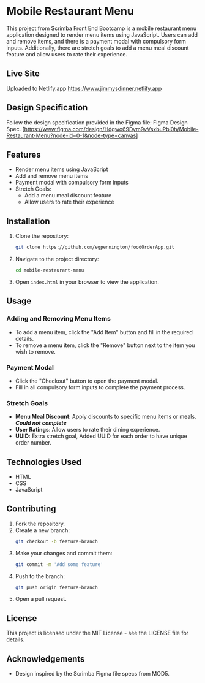 # Mobile Restaurant Menu

This project from Scrimba Front End Bootcamp is a mobile restaurant menu application designed to render menu items using JavaScript. Users can add and remove items, and there is a payment modal with compulsory form inputs. Additionally, there are stretch goals to add a menu meal discount feature and allow users to rate their experience.

## Live Site
Uploaded to Netlify.app
https://www.jimmysdinner.netlify.app

## Design Specification

Follow the design specification provided in the Figma file: Figma Design Spec.
[https://www.figma.com/design/Hdgwo69Dym9vVsxbuPbl0h/Mobile-Restaurant-Menu?node-id=0-1&node-type=canvas]

## Features

- Render menu items using JavaScript
- Add and remove menu items
- Payment modal with compulsory form inputs
- Stretch Goals:
  - Add a menu meal discount feature
  - Allow users to rate their experience

## Installation

1. Clone the repository:
    ```bash
    git clone https://github.com/egpennington/foodOrderApp.git    
    ```
2. Navigate to the project directory:
    ```bash
    cd mobile-restaurant-menu
    ```
3. Open `index.html` in your browser to view the application.

## Usage

### Adding and Removing Menu Items

- To add a menu item, click the "Add Item" button and fill in the required details.
- To remove a menu item, click the "Remove" button next to the item you wish to remove.

### Payment Modal

- Click the "Checkout" button to open the payment modal.
- Fill in all compulsory form inputs to complete the payment process.

### Stretch Goals

- **Menu Meal Discount**: Apply discounts to specific menu items or meals.
     ***Could not complete***
- **User Ratings**: Allow users to rate their dining experience.
- **UUID**: Extra stretch goal, Added UUID for each order to have unique order number.

## Technologies Used

- HTML
- CSS
- JavaScript

## Contributing

1. Fork the repository.
2. Create a new branch:
    ```bash
    git checkout -b feature-branch
    ```
3. Make your changes and commit them:
    ```bash
    git commit -m 'Add some feature'
    ```
4. Push to the branch:
    ```bash
    git push origin feature-branch
    ```
5. Open a pull request.

## License

This project is licensed under the MIT License - see the LICENSE file for details.

## Acknowledgements

- Design inspired by the Scrimba Figma file specs from MOD5.
